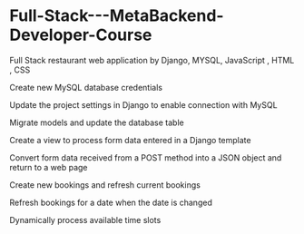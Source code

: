 # Full-Stack---MetaBackend-Developer-Course
Full Stack restaurant web application by Django, MYSQL, JavaScript , HTML , CSS 


Create new MySQL database credentials

Update the project settings in Django to enable connection with MySQL 

Migrate models and update the database table

Create a view to process form data entered in a Django template

Convert form data received from a POST method into a JSON object and return to a web page

Create new bookings and refresh current bookings

Refresh bookings for a date when the date is changed

Dynamically process available time slots
